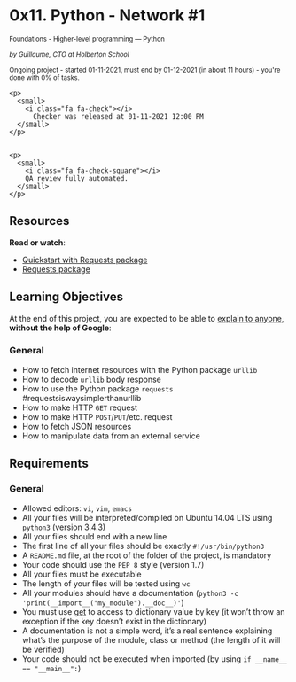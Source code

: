 <h1 class="gap">0x11. Python - Network #1</h1>


<div id="project_id" style="display: none" data-project-id="300"></div>

<p class="sm-gap">
  <small>
    <i class="fa fa-folder-open"></i>
    Foundations - Higher-level programming ― Python
  </small>
</p>

  <p>
    <em>
      <small>
        <i class="fa fa-user"></i> by Guillaume, CTO at Holberton School
      </small>
    </em>
  </p>




  <p>
    <small>
      <i class="fa fa-calendar"></i>
          Ongoing project - started 01-11-2021, must end by 01-12-2021 (in about 11 hours)
        - you're done with <span id="student_task_done_percentage">0</span>% of tasks.
    </small>
  </p>

    <p>
      <small>
        <i class="fa fa-check"></i>
          Checker was released at 01-11-2021 12:00 PM
      </small>
    </p>


    <p>
      <small>
        <i class="fa fa-check-square"></i>
        QA review fully automated.
      </small>
    </p>











  <article id="description" class="gap formatted-content">
    <h2>Resources</h2>

<p><strong>Read or watch</strong>:</p>

<ul>
<li><a href="/rltoken/mJaq5ekXQ__0ZvNVIgRTFg" title="HOWTO Fetch Internet Resources Using <code>urllib</code> Package&quot; target=“_blank”>HOWTO Fetch Internet Resources Using <code>urllib</code> Package</a> </li>
<li><a href=" rltoken="" brz6bcmalnnkhmcnmjqiug"="" target="_blank">Quickstart with Requests package</a> </li>
<li><a href="/rltoken/vASkzTN4C0pYIuomIy86ow" title="Requests package" target="_blank">Requests package</a> </li>
</ul>

<h2>Learning Objectives</h2>

<p>At the end of this project, you are expected to be able to <a href="/rltoken/GtwnQK8uj6dobmCY00BzHA" title="explain to anyone" target="_blank">explain to anyone</a>, <strong>without the help of Google</strong>:</p>

<h3>General</h3>

<ul>
<li>How to fetch internet resources with the Python package <code>urllib</code></li>
<li>How to decode <code>urllib</code> body response</li>
<li>How to use the Python package <code>requests</code> #requestsiswaysimplerthanurllib</li>
<li>How to make HTTP <code>GET</code> request </li>
<li>How to make HTTP <code>POST</code>/<code>PUT</code>/etc. request</li>
<li>How to fetch JSON resources</li>
<li>How to manipulate data from an external service</li>
</ul>

<h2>Requirements</h2>

<h3>General</h3>

<ul>
<li>Allowed editors: <code>vi</code>, <code>vim</code>, <code>emacs</code></li>
<li>All your files will be interpreted/compiled on Ubuntu 14.04 LTS using <code>python3</code> (version 3.4.3)</li>
<li>All your files should end with a new line</li>
<li>The first line of all your files should be exactly <code>#!/usr/bin/python3</code></li>
<li>A <code>README.md</code> file, at the root of the folder of the project, is mandatory</li>
<li>Your code should use the <code>PEP 8</code> style (version 1.7)</li>
<li>All your files must be executable</li>
<li>The length of your files will be tested using <code>wc</code></li>
<li>All your modules should have a documentation (<code>python3 -c 'print(__import__("my_module").__doc__)'</code>)</li>
<li>You must use <a href="/rltoken/SSngTpTH6EcncejWzNjX_Q" title="get" target="_blank">get</a> to access to dictionary value by key (it won’t throw an exception if the key doesn’t exist in the dictionary)</li>
<li>A documentation is not a simple word, it’s a real sentence explaining what’s the purpose of the module, class or method (the length of it will be verified)</li>
<li>Your code should not be executed when imported (by using <code>if __name__ == "__main__":</code>)</li>
</ul>

  </article>


